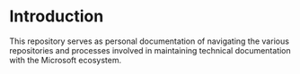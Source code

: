 # Introduction

This repository serves as personal documentation of navigating the various repositories and processes involved in maintaining technical documentation with the Microsoft ecosystem.